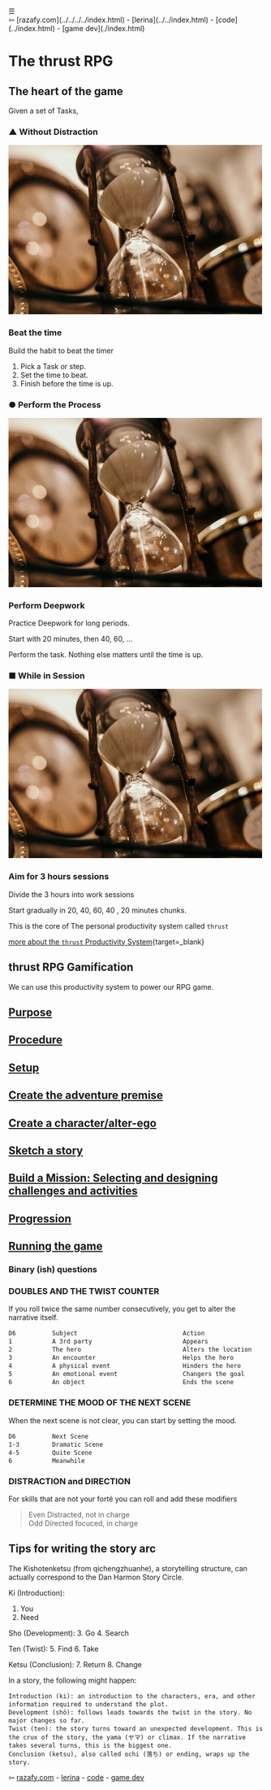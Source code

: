 <div class="navbar"><a class="openbtn" onclick="openNav()">&#9776;</a></div>
<main>
⇦ [razafy.com](../../../../index.html)  - [lerina](../../index.html) - [code](../index.html) - [game dev](./index.html)  

# The thrust RPG

## The heart of the game

Given a set of Tasks, 

<div class="image-mosaic">
<div class="card card-tall"><div class="card2"><h3>▲ Without Distraction</h3>
<img src="./pix/Hourglass.jpg"/><h3>Beat the time</h3><div class="focus-content">
<p>Build the habit to beat the timer</p>
<ol><li>Pick a Task or step.</li><li>Set the time to beat.</li><li>Finish before the time is up.</li></ol>
</div></div></div>
<div class="card card-tall"><div class="card2"><h3>● Perform the Process</h3>
<img src="./pix/Hourglass.jpg"/><h3>Perform Deepwork</h3><div class="focus-content">
<p>Practice Deepwork for long periods.</p>
<p>Start with 20 minutes, then 40, 60, ...</p>
<p>Perform the task. Nothing else matters until the time is up.</p>
</div></div></div>
<div class="card card-tall"><div class="card2"><h3>■ While in Session</h3><img src="./pix/Hourglass.jpg"/><h3>Aim for 3 hours sessions</h3>
<div class="focus-content">
<p>Divide the 3 hours into work sessions</p>
<p>Start gradually in 20, 40, 60, 40 , 20 minutes chunks.</p>

</div></div></div>
</div>

This is the core of The personal productivity system called `thrust`

[more about the `thrust` Productivity System](../../text/the_process/thrust_productivity_system.html){target=_blank}

## thrust RPG Gamification

We can use this productivity system to power our RPG game.

## [Purpose](./Purpose.html)

## [Procedure](./Procedure.html)

## [Setup](./Setup.html)

## [Create the adventure premise](./Create_adventure_premise.html)

## [Create a character/alter-ego](./Create_a_character.html)

## [Sketch a story](./Sketch_a_story.html)

## [Build a Mission: Selecting and designing challenges and activities](./Build_a_Mission.md)

## [Progression](./Progression.html)

## [Running the game](./Running_the_game.html)

### Binary (ish) questions



### DOUBLES AND THE TWIST COUNTER

If you roll twice the same number consecutively, you get to alter the narrative itself.
  
```
D6          Subject                             Action
1           A 3rd party                         Appears
2           The hero                            Alters the location
3           An encounter                        Helps the hero
4           A physical event                    Hinders the hero
5           An emotional event                  Changers the goal
6           An object                           Ends the scene
```

### DETERMINE THE MOOD OF THE NEXT SCENE

When the next scene is not clear, you can start by setting the mood.

```
D6          Next Scene
1-3         Dramatic Scene
4-5         Quite Scene 
6           Meanwhile
```

###  DISTRACTION and DIRECTION

For skills that are not your forté you can roll and add these modifiers

> Even    Distracted, not in charge   
> Odd     Directed focuced, in charge  

## Tips for writing the story arc

The Kishotenketsu (from qichengzhuanhe), a storytelling structure, can actually correspond to the Dan Harmon Story Circle.

Ki (Introduction):
1. You
2. Need

Sho (Development):
3. Go
4. Search

Ten (Twist):
5. Find
6. Take

Ketsu (Conclusion):
7. Return
8. Change

In a story, the following might happen:

    Introduction (ki): an introduction to the characters, era, and other information required to understand the plot.
    Development (shō): follows leads towards the twist in the story. No major changes so far.
    Twist (ten): the story turns toward an unexpected development. This is the crux of the story, the yama (ヤマ) or climax. If the narrative takes several turns, this is the biggest one.
    Conclusion (ketsu), also called ochi (落ち) or ending, wraps up the story.

</main>

⇦ [razafy.com]()  - [lerina]() - [code](../index.html) - [game dev](./index.html)  

<script src="https://razafy.com/js/toc.js"></script>
<script>
let anchor= document.createElement('a');
anchor.href="javascript:closeNav()"; //void(0)"; //anchor[0].onclick = closeNav();
anchor.className = "closebtn";  
anchor.innerHTML="&times;";
document.getElementById("TOC").prepend(anchor);

let navCrumbs= document.createElement('div');
navCrumbs.className = "hover-nav";
navCrumbs.innerHTML = `
<div class="hover-nav">
<ul>
<li><a href="../../../../index.html">⇦ home</a></li>
<li><a href="../../index.html">lerina</a></li>
<li><a href="../index.html">code</a></li>
<li><a href="./index.html">game dev</a></li>
</ul>
</div>`;
document.getElementById("TOC").prepend(navCrumbs); 
</script>

